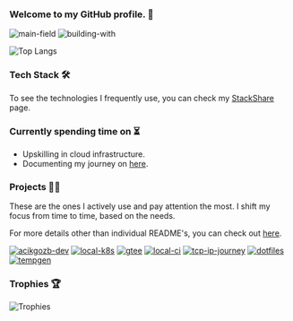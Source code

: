 ### Welcome to my GitHub profile. 👋

![main-field](https://img.shields.io/badge/main_field-cloud_infrastructure-%235c4ee5)
![building-with](https://img.shields.io/badge/building_with-love%2C_sweat%2C_tears-red)
    
![Top Langs](https://github-readme-stats.vercel.app/api/top-langs/?username=acikgozb&custom_title=Top%20Used%20Languages%20%28Public%29&langs_count=6&theme=github_dark&layout=compact&card_width=350&&border_color=3d444d&cache_seconds=21600)

### Tech Stack 🛠️

To see the technologies I frequently use, you can check my [StackShare](https://stackshare.io/acikgozb/my-infrastructure-stack) page.

### Currently spending time on ⏳

  * Upskilling in cloud infrastructure.
  * Documenting my journey on [here](https://acikgozb.dev/posts).

### Projects 👨‍💻

These are the ones I actively use and pay attention the most. 
I shift my focus from time to time, based on the needs.

For more details other than individual README's, you can check out [here](https://acikgozb.dev/projects).

[![acikgozb-dev](https://github-readme-stats.vercel.app/api/pin/?username=acikgozb&repo=acikgozb.dev&theme=github_dark&description_lines_count=2&border_color=3d444d&cache_seconds=21600)](https://github.com/acikgozb/acikgozb.dev)
[![local-k8s](https://github-readme-stats.vercel.app/api/pin/?username=acikgozb&repo=local-k8s&theme=github_dark&description_lines_count=2&border_color=3d444d&cache_seconds=21600)](https://github.com/acikgozb/local-k8s)
[![gtee](https://github-readme-stats.vercel.app/api/pin/?username=acikgozb&repo=gtee&theme=github_dark&description_lines_count=2&border_color=3d444d&cache_seconds=21600)](https://github.com/acikgozb/gtee)
[![local-ci](https://github-readme-stats.vercel.app/api/pin/?username=acikgozb&repo=local-ci&theme=github_dark&description_lines_count=2&border_color=3d444d&cache_seconds=21600)](https://github.com/acikgozb/local-ci)
[![tcp-ip-journey](https://github-readme-stats.vercel.app/api/pin/?username=acikgozb&repo=tcp-ip-journey&theme=github_dark&description_lines_count=2&border_color=3d444d)](https://github.com/acikgozb/tcp-ip-journey)
[![dotfiles](https://github-readme-stats.vercel.app/api/pin/?username=acikgozb&repo=dotfiles&theme=github_dark&description_lines_count=2&border_color=3d444d&cache_seconds=21600)](https://github.com/acikgozb/dotfiles)
[![tempgen](https://github-readme-stats.vercel.app/api/pin/?username=acikgozb&repo=tempgen.nvim&theme=github_dark&description_lines_count=2&border_color=3d444d)](https://github.com/acikgozb/tempgen.nvim)

### Trophies 🏆

![Trophies](https://github-profile-trophy.vercel.app/?username=acikgozb&theme=onestar&rank=SECRET,SSS,SS,S&margin-w=5&margin-h=5&row=2&no-frame=true)

